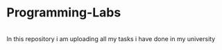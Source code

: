 # Programming-Labs
<br>
In this repository i am uploading all my tasks i have done in my university  
